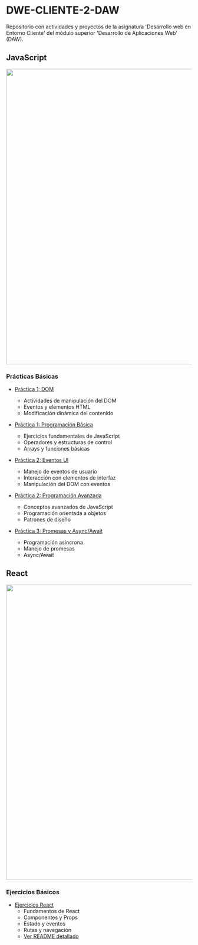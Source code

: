 # DWE-CLIENTE-2-DAW

Repositorio con actividades y proyectos de la asignatura 'Desarrollo web en Entorno Cliente' del módulo superior 'Desarrollo de Aplicaciones Web' (DAW).

## JavaScript 
<img src="https://www.comunicare.es/wp-content/uploads/2021/07/javascript.jpg" width="800">

### Prácticas Básicas
- [Práctica 1: DOM](JavaScript/Practica1_DOM)
  - Actividades de manipulación del DOM
  - Eventos y elementos HTML
  - Modificación dinámica del contenido

- [Práctica 1: Programación Básica](JavaScript/Practica1_Programacion_Basica_Js)
  - Ejercicios fundamentales de JavaScript
  - Operadores y estructuras de control
  - Arrays y funciones básicas

- [Práctica 2: Eventos UI](JavaScript/Practica2_EventosUI)
  - Manejo de eventos de usuario
  - Interacción con elementos de interfaz
  - Manipulación del DOM con eventos

- [Práctica 2: Programación Avanzada](JavaScript/Practica2_Programacion_Avanzada)
  - Conceptos avanzados de JavaScript
  - Programación orientada a objetos
  - Patrones de diseño

- [Práctica 3: Promesas y Async/Await](JavaScript/Practica3_Promesas_AsyncAwait)
  - Programación asíncrona
  - Manejo de promesas
  - Async/Await

## React 
<img src="https://vabadus.es/images/articulos/642b0d6e32096626294760.png" width="800">

### Ejercicios Básicos
- [Ejercicios React](React/Ejercicios)
  - Fundamentos de React
  - Componentes y Props
  - Estado y eventos
  - Rutas y navegación
  - [Ver README detallado](React/Ejercicios/README.md)
